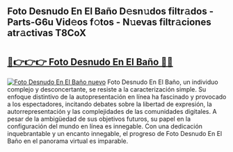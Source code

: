 ## Foto Desnudo En El Baño D𝚎sn𝚞dos filtr𝚊dos - Parts-G6u Vid𝚎os f𝚘tos - N𝚞evas filtr𝚊ciones atr𝚊ctivas T8CoX

# <h2><a href="http://mb1b52.tromn.icu/?c=Foto+Desnudo+En+El+Ba%c3%b1o">🔗👉👉👉 Foto Desnudo En El Baño 🔗🔗</a></h2>

[![Foto Desnudo En El Baño nuevo](https://i.imgur.com/pEAQMta.gif)](http://mb1b52.tromn.icu/?c=Foto+Desnudo+En+El+Ba%c3%b1o)
Foto Desnudo En El Baño, un individuo complejo y desconcertante, se resiste a la caracterización simple. Su enfoque distintivo de la autopresentación en línea ha fascinado y provocado a los espectadores, incitando debates sobre la libertad de expresión, la autorrepresentación y las complejidades de las comunidades digitales. A pesar de la ambigüedad de sus objetivos futuros, su papel en la configuración del mundo en línea es innegable. Con una dedicación inquebrantable y un encanto innegable, el progreso de Foto Desnudo En El Baño en el panorama virtual es imparable.
